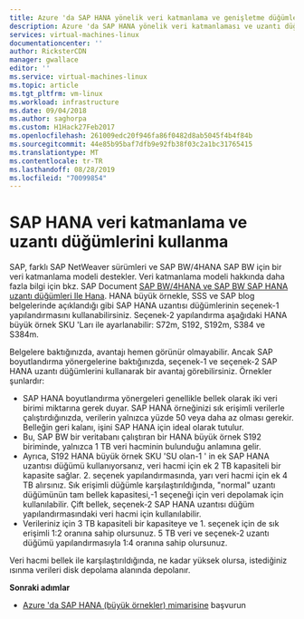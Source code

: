 ```yaml
---
title: Azure 'da SAP HANA yönelik veri katmanlama ve genişletme düğümleri (büyük örnekler) | Microsoft Docs
description: Azure 'da SAP HANA yönelik veri katmanlaması ve uzantı düğümleri (büyük örnekler).
services: virtual-machines-linux
documentationcenter: ''
author: RicksterCDN
manager: gwallace
editor: ''
ms.service: virtual-machines-linux
ms.topic: article
ms.tgt_pltfrm: vm-linux
ms.workload: infrastructure
ms.date: 09/04/2018
ms.author: saghorpa
ms.custom: H1Hack27Feb2017
ms.openlocfilehash: 261009edc20f946fa86f0482d8ab5045f4b4f84b
ms.sourcegitcommit: 44e85b95baf7dfb9e92fb38f03c2a1bc31765415
ms.translationtype: MT
ms.contentlocale: tr-TR
ms.lasthandoff: 08/28/2019
ms.locfileid: "70099854"
---
```

# <a name="use-sap-hana-data-tiering-and-extension-nodes"></a>SAP HANA veri katmanlama ve uzantı düğümlerini kullanma

SAP, farklı SAP NetWeaver sürümleri ve SAP BW/4HANA SAP BW için bir veri katmanlama modeli destekler. Veri katmanlama modeli hakkında daha fazla bilgi için bkz. SAP Document [SAP BW/4HANA ve SAP BW SAP HANA uzantı düğümleri Ile Hana](https://www.sap.com/documents/2017/05/ac051285-bc7c-0010-82c7-eda71af511fa.html#).
HANA büyük örnekle, SSS ve SAP blog belgelerinde açıklandığı gibi SAP HANA uzantısı düğümlerinin seçenek-1 yapılandırmasını kullanabilirsiniz. Seçenek-2 yapılandırma aşağıdaki HANA büyük örnek SKU 'Ları ile ayarlanabilir: S72m, S192, S192m, S384 ve S384m. 

Belgelere baktığınızda, avantajı hemen görünür olmayabilir. Ancak SAP boyutlandırma yönergelerine baktığınızda, seçenek-1 ve seçenek-2 SAP HANA uzantı düğümlerini kullanarak bir avantaj görebilirsiniz. Örnekler şunlardır:

- SAP HANA boyutlandırma yönergeleri genellikle bellek olarak iki veri birimi miktarına gerek duyar. SAP HANA örneğinizi sık erişimli verilerle çalıştırdığınızda, verilerin yalnızca yüzde 50 veya daha az olması gerekir. Belleğin geri kalanı, işini SAP HANA için ideal olarak tutulur.
- Bu, SAP BW bir veritabanı çalıştıran bir HANA büyük örnek S192 biriminde, yalnızca 1 TB veri hacminin bulunduğu anlamına gelir.
- Ayrıca, S192 HANA büyük örnek SKU 'SU olan-1 ' in ek SAP HANA uzantısı düğümü kullanıyorsanız, veri hacmi için ek 2 TB kapasiteli bir kapasite sağlar. 2\. seçenek yapılandırmasında, yarı veri hacmi için ek 4 TB alırsınız. Sık erişimli düğümle karşılaştırıldığında, "normal" uzantı düğümünün tam bellek kapasitesi,-1 seçeneği için veri depolamak için kullanılabilir. Çift bellek, seçenek-2 SAP HANA uzantısı düğüm yapılandırmasındaki veri hacmi için kullanılabilir.
- Verileriniz için 3 TB kapasiteli bir kapasiteye ve 1. seçenek için de sık erişimli 1:2 oranına sahip olursunuz. 5 TB veri ve seçenek-2 uzantı düğümü yapılandırmasıyla 1:4 oranına sahip olursunuz.

Veri hacmi bellek ile karşılaştırıldığında, ne kadar yüksek olursa, istediğiniz ısınma verileri disk depolama alanında depolanır.

**Sonraki adımlar**
- [Azure 'da SAP HANA (büyük örnekler) mimarisine](hana-architecture.md) başvurun